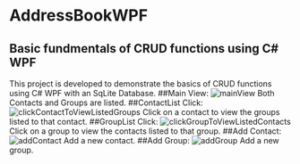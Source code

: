 # AddressBookWPF
## Basic fundmentals of CRUD functions using C# WPF
This project is developed to demonstrate the basics of CRUD functions using C# WPF with an SqLite Database.
##Main View:
![mainView](https://user-images.githubusercontent.com/68903153/212553688-6411aeb1-7195-453b-b3dd-ad5f44258d69.png)
Both Contacts and Groups are listed.
##ContactList Click:
![clickContactToViewListedGroups](https://user-images.githubusercontent.com/68903153/212553736-d44178b0-eec7-4c00-ad70-427ff1f11862.png)
Click on a contact to view the groups listed to that contact.
##GroupList Click:
![clickGroupToViewListedContacts](https://user-images.githubusercontent.com/68903153/212553770-221c2c49-aacd-4683-ab94-4400c5931392.png)
Click on a group to view the contacts listed to that group.
##Add Contact:
![addContact](https://user-images.githubusercontent.com/68903153/212553810-d8f9ad12-9638-4aec-88a3-cd1ccd75ad5f.png)
Add a new contact.
##Add Group:
![addGroup](https://user-images.githubusercontent.com/68903153/212553873-816b3e81-c28e-4ae0-843f-2c708ef1cd05.png)
Add a new group.
